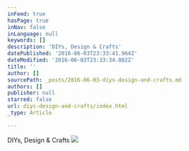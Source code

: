```yaml
---
inFeed: true
hasPage: true
inNav: false
inLanguage: null
keywords: []
description: 'DIYs, Design & Crafts'
datePublished: '2016-06-03T23:33:41.964Z'
dateModified: '2016-06-03T23:33:34.082Z'
title: ''
author: []
sourcePath: _posts/2016-06-03-diys-design-and-crafts.md
authors: []
publisher: null
starred: false
url: diys-design-and-crafts/index.html
_type: Article

---
```

DIYs, Design & Crafts
![](https://the-grid-user-content.s3-us-west-2.amazonaws.com/32c3666b-742b-44fd-b79f-eee9e4732597.jpg)